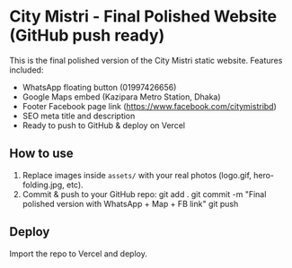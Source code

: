 # City Mistri - Final Polished Website (GitHub push ready)
This is the final polished version of the City Mistri static website.
Features included:
- WhatsApp floating button (01997426656)
- Google Maps embed (Kazipara Metro Station, Dhaka)
- Footer Facebook page link (https://www.facebook.com/citymistribd)
- SEO meta title and description
- Ready to push to GitHub & deploy on Vercel

## How to use
1. Replace images inside `assets/` with your real photos (logo.gif, hero-folding.jpg, etc).
2. Commit & push to your GitHub repo:
   git add .
   git commit -m "Final polished version with WhatsApp + Map + FB link"
   git push

## Deploy
Import the repo to Vercel and deploy.
